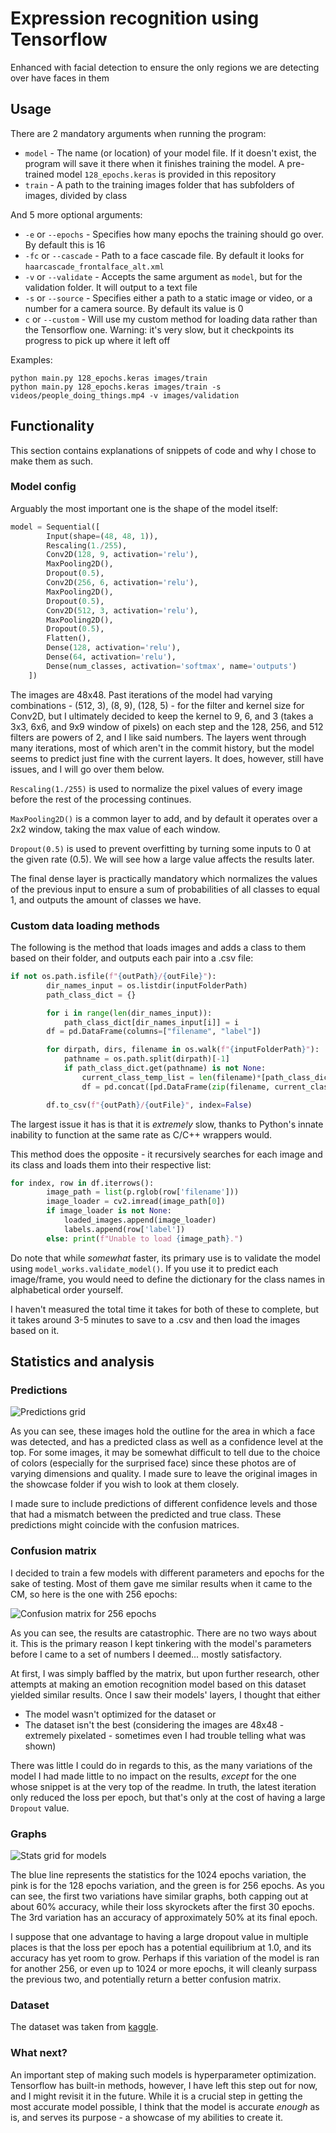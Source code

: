 # Expression recognition using Tensorflow
Enhanced with facial detection to ensure the only regions we are detecting over have faces in them

## Usage

There are 2 mandatory arguments when running the program:
 - `model` - The name (or location) of your model file. If it doesn't exist, the program will save it there when it finishes training the model. A pre-trained model `128_epochs.keras` is provided in this repository
 - `train` - A path to the training images folder that has subfolders of images, divided by class

And 5 more optional arguments:
 - `-e` or `--epochs` - Specifies how many epochs the training should go over. By default this is 16
 - `-fc` or `--cascade` - Path to a face cascade file. By default it looks for `haarcascade_frontalface_alt.xml`
 - `-v` or `--validate` - Accepts the same argument as `model`, but for the validation folder. It will output to a text file
 - `-s` or `--source` - Specifies either a path to a static image or video, or a number for a camera source. By default its value is 0
 - `c` or `--custom` - Will use my custom method for loading data rather than the Tensorflow one. Warning: it's very slow, but it checkpoints its progress to pick up where it left off

Examples: 
```
python main.py 128_epochs.keras images/train
python main.py 128_epochs.keras images/train -s videos/people_doing_things.mp4 -v images/validation
```

## Functionality
This section contains explanations of snippets of code and why I chose to make them as such.

### Model config
Arguably the most important one is the shape of the model itself:
```python
model = Sequential([
        Input(shape=(48, 48, 1)),
        Rescaling(1./255),
        Conv2D(128, 9, activation='relu'),
        MaxPooling2D(),
        Dropout(0.5),
        Conv2D(256, 6, activation='relu'),
        MaxPooling2D(),
        Dropout(0.5),
        Conv2D(512, 3, activation='relu'),
        MaxPooling2D(),
        Dropout(0.5),
        Flatten(),
        Dense(128, activation='relu'),
        Dense(64, activation='relu'),
        Dense(num_classes, activation='softmax', name='outputs')
    ])
```
The images are 48x48. Past iterations of the model had varying combinations - (512, 3), (8, 9), (128, 5) - for the filter and kernel size for Conv2D, but I ultimately decided to keep the kernel to 9, 6, and 3 (takes a 3x3, 6x6, and 9x9 window of pixels) on each step and the 128, 256, and 512 filters are powers of 2, and I like said numbers. The layers went through many iterations, most of which aren't in the commit history, but the model seems to predict just fine with the current layers. It does, however, still have issues, and I will go over them below.

`Rescaling(1./255)` is used to normalize the pixel values of every image before the rest of the processing continues.

`MaxPooling2D()` is a common layer to add, and by default it operates over a 2x2 window, taking the max value of each window.

`Dropout(0.5)` is used to prevent overfitting by turning some inputs to 0 at the given rate (0.5). We will see how a large value affects the results later.

The final dense layer is practically mandatory which normalizes the values of the previous input to ensure a sum of probabilities of all classes to equal 1, and outputs the amount of classes we have.

### Custom data loading methods
The following is the method that loads images and adds a class to them based on their folder, and outputs each pair into a .csv file:
```python
if not os.path.isfile(f"{outPath}/{outFile}"):
        dir_names_input = os.listdir(inputFolderPath)
        path_class_dict = {}

        for i in range(len(dir_names_input)):
            path_class_dict[dir_names_input[i]] = i
        df = pd.DataFrame(columns=["filename", "label"])

        for dirpath, dirs, filename in os.walk(f"{inputFolderPath}"):
            pathname = os.path.split(dirpath)[-1]
            if path_class_dict.get(pathname) is not None:
                current_class_temp_list = len(filename)*[path_class_dict.get(pathname)]
                df = pd.concat([pd.DataFrame(zip(filename, current_class_temp_list), columns=df.columns), df], ignore_index=True)

        df.to_csv(f"{outPath}/{outFile}", index=False)
```
The largest issue it has is that it is *extremely* slow, thanks to Python's innate inability to function at the same rate as C/C++ wrappers would.

This method does the opposite - it recursively searches for each image and its class and loads them into their respective list:
```python
for index, row in df.iterrows():
        image_path = list(p.rglob(row['filename']))
        image_loader = cv2.imread(image_path[0])
        if image_loader is not None:
            loaded_images.append(image_loader)
            labels.append(row['label'])
        else: print(f"Unable to load {image_path}.")
```
Do note that while *somewhat* faster, its primary use is to validate the model using `model_works.validate_model()`. If you use it to predict each image/frame, you would need to define the dictionary for the class names in alphabetical order yourself.

I haven't measured the total time it takes for both of these to complete, but it takes around 3-5 minutes to save to a .csv and then load the images based on it.

## Statistics and analysis
### Predictions
![Predictions grid](./showcase/labeled_image_grid.png)

As you can see, these images hold the outline for the area in which a face was detected, and has a predicted class as well as a confidence level at the top. For some images, it may be somewhat difficult to tell due to the choice of colors (especially for the surprised face) since these photos are of varying dimensions and quality. I made sure to leave the original images in the showcase folder if you wish to look at them closely.

I made sure to include predictions of different confidence levels and those that had a mismatch between the predicted and true class. These predictions might coincide with the confusion matrices.

### Confusion matrix
I decided to train a few models with different parameters and epochs for the sake of testing. Most of them gave me similar results when it came to the CM, so here is the one with 256 epochs:

![Confusion matrix for 256 epochs](./showcase/cm_256.png)

As you can see, the results are catastrophic. There are no two ways about it. This is the primary reason I kept tinkering with the model's parameters before I came to a set of numbers I deemed... mostly satisfactory.

At first, I was simply baffled by the matrix, but upon further research, other attempts at making an emotion recognition model based on this dataset yielded similar results. Once I saw their models' layers, I thought that either 
 - The model wasn't optimized for the dataset or
 - The dataset isn't the best (considering the images are 48x48 - extremely pixelated - sometimes even I had trouble telling what was shown)

There was little I could do in regards to this, as the many variations of the model I had made little to no impact on the results, *except* for the one whose snippet is at the very top of the readme. In truth, the latest iteration only reduced the loss per epoch, but that's only at the cost of having a large `Dropout` value.

### Graphs
![Stats grid for models](./showcase/stats_grid.png)

The blue line represents the statistics for the 1024 epochs variation, the pink is for the 128 epochs variation, and the green is for 256 epochs. As you can see, the first two variations have similar graphs, both capping out at about 60% accuracy, while their loss skyrockets after the first 30 epochs. The 3rd variation has an accuracy of approximately 50% at its final epoch.

I suppose that one advantage to having a large dropout value in multiple places is that the loss per epoch has a potential equilibrium at 1.0, and its accuracy has yet room to grow. Perhaps if this variation of the model is ran for another 256, or even up to 1024 or more epochs, it will cleanly surpass the previous two, and potentially return a better confusion matrix.

### Dataset
The dataset was taken from [kaggle](https://www.kaggle.com/datasets/jonathanoheix/face-expression-recognition-dataset).

### What next?
An important step of making such models is hyperparameter optimization. Tensorflow has built-in methods, however, I have left this step out for now, and I might revisit it in the future. While it is a crucial step in getting the most accurate model possible, I think that the model is accurate *enough* as is, and serves its purpose - a showcase of my abilities to create it.
